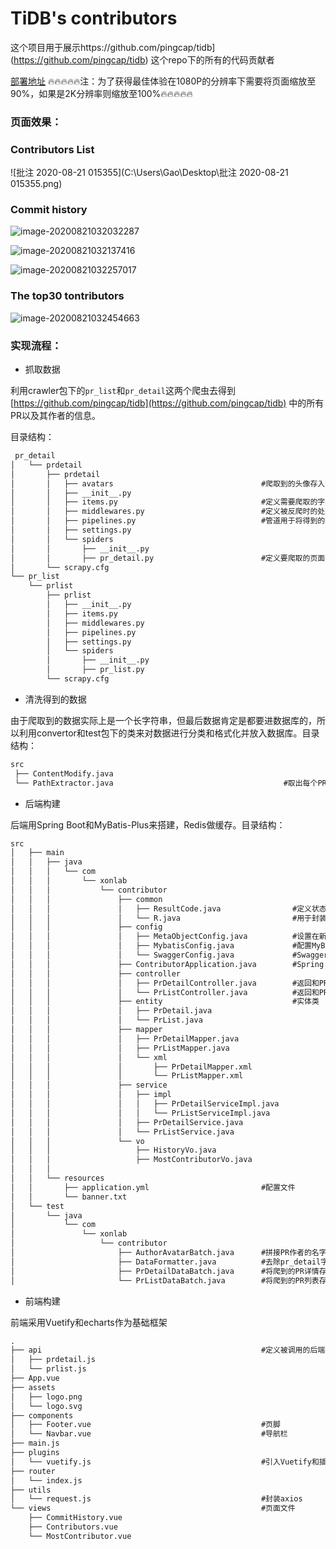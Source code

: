 # TiDB's contributors
这个项目用于展示https://github.com/pingcap/tidb](https://github.com/pingcap/tidb) 这个repo下的所有的代码贡献者

[部署地址](http://119.3.183.144)  :fire::fire::fire::fire::fire:注：为了获得最佳体验在1080P的分辨率下需要将页面缩放至90%，如果是2K分辨率则缩放至100%:fire::fire::fire::fire::fire:

### 页面效果：

### 	Contributors List

![批注 2020-08-21 015355](C:\Users\Gao\Desktop\批注 2020-08-21 015355.png)
### Commit history

![image-20200821032032287](C:\Users\Gao\AppData\Roaming\Typora\typora-user-images\image-20200821032032287.png)

![image-20200821032137416](C:\Users\Gao\AppData\Roaming\Typora\typora-user-images\image-20200821032137416.png)

![image-20200821032257017](C:\Users\Gao\AppData\Roaming\Typora\typora-user-images\image-20200821032257017.png)

### The top30 tontributors

![image-20200821032454663](C:\Users\Gao\AppData\Roaming\Typora\typora-user-images\image-20200821032454663.png)

### 实现流程：

* 抓取数据

利用crawler包下的`pr_list`和`pr_detail`这两个爬虫去得到 [https://github.com/pingcap/tidb](https://github.com/pingcap/tidb) 中的所有PR以及其作者的信息。

目录结构：

```txt
 pr_detail
│   └── prdetail
│       ├── prdetail
│       │   ├── avatars									#爬取到的头像存入这里
│       │   ├── __init__.py
│       │   ├── items.py							    #定义需要爬取的字段
│       │   ├── middlewares.py							#定义被反爬时的处理办法
│       │   ├── pipelines.py						    #管道用于将得到的数据写入文件  
│       │   ├── settings.py
│       │   └── spiders
│       │       ├── __init__.py
│       │       ├── pr_detail.py						#定义要爬取的页面及需要被爬的标签
│       └── scrapy.cfg
└── pr_list
    └── prlist
        ├── prlist
        │   ├── __init__.py
        │   ├── items.py
        │   ├── middlewares.py
        │   ├── pipelines.py
        │   ├── settings.py
        │   └── spiders
        │       ├── __init__.py
        │       ├── pr_list.py
        └── scrapy.cfg

```

* 清洗得到的数据

由于爬取到的数据实际上是一个长字符串，但最后数据肯定是都要进数据库的，所以利用convertor和test包下的类来对数据进行分类和格式化并放入数据库。目录结构：

```txt
src
 ├── ContentModify.java									
 └── PathExtractor.java										 #取出每个PR的链接，为爬取PR详情提供目标

```

* 后端构建

后端用Spring Boot和MyBatis-Plus来搭建，Redis做缓存。目录结构：

```txt
src
│   ├── main
│   │   ├── java
│   │   │   └── com
│   │   │       └── xonlab
│   │   │           └── contributor
│   │   │               ├── common        
│   │   │               │   ├── ResultCode.java                #定义状态码
│   │   │               │   └── R.java                         #用于封装返回结果的包装类
│   │   │               ├── config
│   │   │               │   ├── MetaObjectConfig.java          #设置在新增数据时要被初始化的字段。例如：gmt_create
│   │   │               │   ├── MybatisConfig.java             #配置MyBatis-Plus中的逻辑删除插件和分页插件
│   │   │               │   └── SwaggerConfig.java             #Swagger配置
│   │   │               ├── ContributorApplication.java        #Spring Boot的主启动类
│   │   │               ├── controller
│   │   │               │   ├── PrDetailController.java        #返回和PR详情有关的数据
│   │   │               │   └── PrListController.java		   #返回和PR作者有关的数据
│   │   │               ├── entity							   #实体类
│   │   │               │   ├── PrDetail.java				   
│   │   │               │   └── PrList.java
│   │   │               ├── mapper							   
│   │   │               │   ├── PrDetailMapper.java			
│   │   │               │   ├── PrListMapper.java
│   │   │               │   └── xml
│   │   │               │       ├── PrDetailMapper.xml	
│   │   │               │       └── PrListMapper.xml
│   │   │               ├── service
│   │   │               │   ├── impl
│   │   │               │   │   ├── PrDetailServiceImpl.java
│   │   │               │   │   └── PrListServiceImpl.java
│   │   │               │   ├── PrDetailService.java
│   │   │               │   └── PrListService.java
│   │   │               └── vo
│   │   │                   ├── HistoryVo.java
│   │   │                   ├── MostContributorVo.java
│   │   │         
│   │   └── resources
│   │       ├── application.yml							#配置文件							  
│   │       └── banner.txt
│   └── test
│       └── java
│           └── com
│               └── xonlab
│                   └── contributor
│                       ├── AuthorAvatarBatch.java		#拼接PR作者的名字以及前端的资源文件夹路径作为头像的地址来存入数据库
│                       ├── DataFormatter.java			#去除pr_detail字段中不必要的符号。例如\n
│                       ├── PrDetailDataBatch.java		#将爬到的PR详情存入数据库
│                       └── PrListDataBatch.java		#将爬到的PR列表存入数据库

```

* 前端构建

前端采用Vuetify和echarts作为基础框架

```txt
.
├── api													#定义被调用的后端接口
│   ├── prdetail.js			
│   └── prlist.js
├── App.vue
├── assets
│   ├── logo.png
│   └── logo.svg
├── components
│   ├── Footer.vue							 			#页脚
│   └── Navbar.vue										#导航栏
├── main.js
├── plugins
│   └── vuetify.js										#引入Vuetify和插件
├── router
│   └── index.js
├── utils
│   └── request.js										#封装axios
└── views												#页面文件
    ├── CommitHistory.vue
    ├── Contributors.vue										
    └── MostContributor.vue
```

